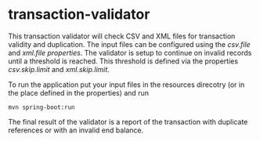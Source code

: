 # transaction-validator

This transaction validator will check CSV and XML files for transaction validity and duplication. The input files can 
be configured using the *csv.file* and *xml.file properties*. The validator is setup to continue on invalid records until a 
threshold is reached. This threshold is defined via the properties *csv.skip.limit* and *xml.skip.limit*.

To run the application put your input files in the resources direcotry (or in the place defined in the properties) and run 

`mvn spring-boot:run`

The final result of the validator is a report of the transaction with duplicate references or with an invalid end balance.

